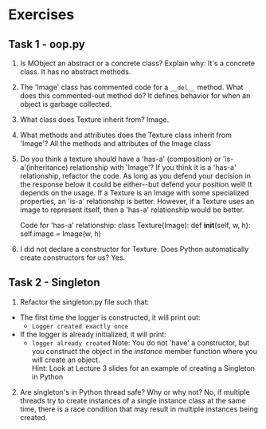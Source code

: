 # Exercises

## Task 1 - oop.py

1. Is MObject an abstract or a concrete class? Explain why:
    It's a concrete class. It has no abstract methods.

2. The 'Image' class has commented code for a `__del__` method. What does this commented-out method do?
    It defines behavior for when an object is garbage collected.

3. What class does Texture inherit from?
    Image.

4. What methods and attributes does the Texture class inherit from 'Image'? 
    All the methods and attributes of the Image class

5. Do you think a texture should have a 'has-a' (composition) or 'is-a'(inheritance) relationship with 'Image'? If you think it is a 'has-a' relationship, refactor the code. As long as you defend your decision in the response below it could be either--but defend your position well!
    It depends on the usage. If a Texture is an Image with some specialized properties, an 'is-a' relationship is better. However, if a Texture uses an image to represent itself, then a 'has-a' relationship would be better. 

    Code for 'has-a' relationship:
    class Texture(Image):
      def __init__(self, w, h):
        self.image = Image(w, h)

6. I did not declare a constructor for Texture. Does Python automatically create constructors for us? 
    Yes.

## Task 2 - Singleton

1. Refactor the singleton.py file such that:
  - The first time the logger is constructed, it will print out:
  	-  `Logger created exactly once`
  - If the logger is already initialized, it will print:
  	-  `logger already created`
Note: You do not 'have' a constructor, but you construct the object in the *instance* member function where you will create an object.  
Hint: Look at Lecture 3 slides for an example of creating a Singleton in Python

2. Are singleton's in Python thread safe? Why or why not?
    No, if multiple threads try to create instances of a single instance class at the same time, there is a race condition that may result in multiple instances being created.
